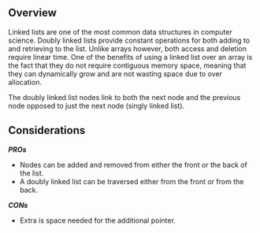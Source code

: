 ## Overview

Linked lists are one of the most common data structures in computer science.  Doubly linked lists provide constant operations for both adding to and retrieving to the list.  Unlike arrays however, both access and deletion require linear time.  One of the benefits of using a linked list over an array is the fact that they do not require contiguous memory space, meaning that they can dynamically grow and are not wasting space due to over allocation.

The doubly linked list nodes link to both the next node and the previous node opposed to just the next node (singly linked list).

## Considerations

***PROs***
* Nodes can be added and removed from either the front or the back of the list.
* A doubly linked list can be traversed either from the front or from the back.

***CONs***
* Extra is space needed for the additional pointer.